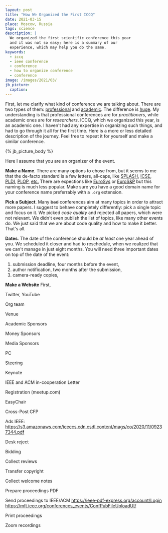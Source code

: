 ```yaml
---
layout: post
title: "How We Organized the First ICCQ"
date: 2021-03-15
place: Moscow, Russia
tags: science
description: |
  We organized the first scientific conference this year
  and it was not so easy; here is a summary of our
  experience, which may help you do the same.
keywords:
  - iccq
  - ieee conference
  - conference
  - how to organize conference
  - conference
image: /images/2021/03/
jb_picture:
  caption:
---
```


First, let me clarify what kind of conference we are talking about. 
There are two types of them:
[professional](https://en.wikipedia.org/wiki/Professional_conference)
and
[academic](https://en.wikipedia.org/wiki/Academic_conference).
The difference is [huge](https://redmonk.com/kfitzpatrick/2019/01/29/tech-industry-events-vs-academic-conferences/).
My understanding is that professional conferences are for _practitioners_, 
while academic ones are for _researchers_.
ICCQ, which we organized this year, is an academic one.
I haven't had any expertise in organizing such things, and had to go through it all for the first time.
Here is a more or less detailed description of the journey.
Feel free to repeat it for yourself and make a similar conference.

<!--more-->

{% jb_picture_body %}

Here I assume that you are an organizer of the event. 

**Make a Name**.
There are many options to chose from, but it seems to me
that the de-facto standard is a few letters, all-caps, like
[SPLASH](https://conf.researchr.org/series/splash), 
[ICSE](http://www.icse-conferences.org/), 
[PLDI](https://pldi21.sigplan.org/), 
[PLOP](https://www.hillside.net/plop/2020/), 
[etc.](https://www.guide2research.com/topconf/) 
There are expections like [EuroSys](https://2021.eurosys.org/)
or [EuroS&P](https://www.ieee-security.org/TC/EuroSP2021/) but
this naming is much less popular.
Make sure you have a good domain name for your conference name
preferrably with a `.org` extension.

**Pick a Subject**.
Many <del>bad</del> conferences aim at many topics in order to 
attract more papers. I suggest to behave completely differently: 
pick a single topic and focus on it. We picked
_code quality_ and rejected all papers, which were not relevant.
We didn't even publish the list of topics, like many other
events do. We just said that we are about code quality and 
how to make it better. That's all.

**Dates**.
The date of the conference should be _at least_ one year ahead of you.
We scheduled it closer and had to reschedule, when we realized that
we can't manage in just eight months. You will need three important dates
on top of the date of the event: 
1) submission deadline, four months before the event, 
2) author notification, two months after the submission,
3) camera-ready copies, 

**Make a Website**
First, 

Twitter, YouTube

Org team

Venue

Academic Sponsors

Money Sponsors

Media Sponsors

PC

Steering

Keynote

IEEE and ACM in-cooperation
Letter

Registration (meetup.com)

EasyChair

Cross-Post CFP

Ads
IEEE: https://s3.amazonaws.com/ieeecs.cdn.csdl.content/mags/co/2020/11/09237344.pdf

Desk reject

Bidding

Collect reviews

Transfer copyright

Collect welcome notes

Prepare proceedings PDF

Send proceedings to IEEE/ACM
https://ieee-pdf-express.org/account/Login
https://mft.ieee.org/conferences_events/ConfPubFileUploadUI/

Print proceedings

Zoom recordings



